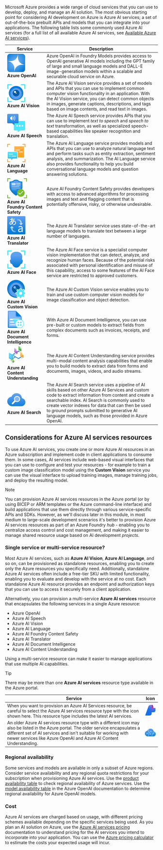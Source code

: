 Microsoft Azure provides a wide range of cloud services that you can use to develop, deploy, and manage an AI solution. The most obvious starting point for considering AI development on Azure is Azure AI services; a set of out-of-the-box prebuilt APIs and models that you can integrate into your applications. The following table lists some commonly used Azure AI services (for a full list of all available Azure AI services, see [Available Azure AI services](/azure/ai-services/what-are-ai-services#available-azure-ai-services?azure-portal=true)).

| Service | Description |
| ---- | ----------- |
| ![Azure OpenAI service icon.](../media/open-ai.png)<br>**Azure OpenAI**  | Azure OpenAI in Foundry Models provides access to OpenAI generative AI models including the GPT family of large and small language models and DALL-E image-generation models within a scalable and securable cloud service on Azure. |
| ![Azure AI Vision service icon.](../media/vision.png)<br>**Azure AI Vision**  | The Azure AI Vision service provides a set of models and APIs that you can use to implement common computer vision functionality in an application. With the AI Vision service, you can detect common objects in images, generate captions, descriptions, and tags based on image contents, and read text in images. |
| ![Azure AI Speech service icon.](../media/speech-service.png)<br>**Azure AI Speech**  | The Azure AI Speech service provides APIs that you can use to implement *text to speech* and *speech to text* transformation, as well as specialized speech-based capabilities like speaker recognition and translation. |
| ![Azure AI Language service icon.](../media/language.png)<br>**Azure AI Language**  | The Azure AI Language service provides models and APIs that you can use to analyze natural language text and perform tasks such as entity extraction, sentiment analysis, and summarization. The AI Language service also provides functionality to help you build conversational language models and question answering solutions. |
| ![Azure AI Foundry Content Safety service icon.](../media/content-safety.png)<br>**Azure AI Foundry Content Safety**  | Azure AI Foundry Content Safety provides developers with access to advanced algorithms for processing images and text and flagging content that is potentially offensive, risky, or otherwise undesirable. |
| ![Azure AI Translator service icon.](../media/translator.png)<br>**Azure AI Translator**  | The Azure AI Translator service uses state-of-the-art language models to translate text between a large number of languages. |
| ![Azure AI Face service icon.](../media/face.png)<br>**Azure AI Face**  | The Azure AI Face service is a specialist computer vision implementation that can detect, analyze, and recognize human faces. Because of the potential risks associated with personal identification and misuse of this capability, access to some features of the AI Face service are restricted to approved customers. |
| ![Azure AI Custom Vision service icon.](../media/custom-vision.png)<br>**Azure AI Custom Vision**  | The Azure AI Custom Vision service enables you to train and use custom computer vision models for image classification and object detection. |
| ![Azure AI Document Intelligence service icon.](../media/document-intelligence.png)<br>**Azure AI Document Intelligence**  | With Azure AI Document Intelligence, you can use pre-built or custom models to extract fields from complex documents such as invoices, receipts, and forms. |
| ![Azure AI Content Understanding service icon.](../media/content-understanding.png)<br>**Azure AI Content Understanding**  | The Azure AI Content Understanding service provides multi-modal content analysis capabilities that enable you to build models to extract data from forms and documents, images, videos, and audio streams. |
| ![Azure AI Search service icon.](../media/search.png)<br>**Azure AI Search**  | The Azure AI Search service uses a pipeline of AI skills based on other Azure AI Services and custom code to extract information from content and create a searchable index. AI Search is commonly used to create vector indexes for data that can then be used to *ground* prompts submitted to generative AI language models, such as those provided in Azure OpenAI.|

## Considerations for Azure AI services resources

To use Azure AI services, you create one or more Azure AI resources in an Azure subscription and implement code in client applications to consume them. In some cases, AI services include web-based visual interfaces that you can use to configure and test your resources - for example to train a custom image classification model using the **Custom Vision** service you can use the visual interface to upload training images, manage training jobs, and deploy the resulting model.

> [!NOTE]
> You can provision Azure AI services resources in the Azure portal (or by using BICEP or ARM templates or the Azure command-line interface) and build applications that use them directly through various service-specific APIs and SDKs. However, as we'll discuss later in this module, in most medium to large-scale development scenarios it's better to provision Azure AI services resources as part of an Azure Foundry *hub* - enabling you to centralize access control and cost management, and making it easier to manage shared resource usage based on AI development *projects*.

### Single service or multi-service resource?

Most Azure AI services, such as **Azure AI Vision**, **Azure AI Language**, and so on, can be provisioned as standalone resources, enabling you to create only the Azure resources you specifically need. Additionally, standalone Azure AI services often include a free-tier SKU with limited functionality, enabling you to evaluate and develop with the service at no cost. Each standalone Azure AI resource provides an endpoint and authorization keys that you can use to access it securely from a client application.

Alternatively, you can provision a multi-service **Azure AI services** resource that encapsulates the following services in a single Azure resource:

- Azure OpenAI
- Azure AI Speech
- Azure AI Vision
- Azure AI Language
- Azure AI Foundry Content Safety
- Azure AI Translator
- Azure AI Document Intelligence
- Azure AI Content Understanding

Using a multi-service resource can make it easier to manage applications that use multiple AI capabilities.

> [!TIP]
> There may be more than one **Azure AI services** resource type available in the Azure portal.
>
> |Service | Icon |
> |--|--|
> | When you want to provision an Azure AI Services resource, be careful to select the Azure AI services resource type with the icon shown here. This resource type includes the latest AI services. |![Azure AI services icon.](../media/ai-services.png)|
> | An older Azure AI services resource type with a different icon may also be listed in the Azure portal. The older service encapsulates a different set of AI services and isn't suitable for working with newer services like Azure OpenAI and Azure AI Content Understanding.| ![Azure Cognitive Services icon.](../media/cognitive-services.png)| 

### Regional availability

Some services and models are available in only a subset of Azure regions. Consider service availability and any regional quota restrictions for your subscription when provisioning Azure AI services. Use the [product availability table](https://azure.microsoft.com/explore/global-infrastructure/products-by-region/table?azure-portal=true) to check regional availability of Azure services. Use the [model availability table](/azure/ai-services/openai/concepts/models#model-summary-table-and-region-availability?azure-portal=true) in the Azure OpenAI documentation to determine regional availability for Azure OpenAI models.

### Cost

Azure AI services are charged based on usage, with different pricing schemes available depending on the specific services being used. As you plan an AI solution on Azure, use the [Azure AI services pricing](https://azure.microsoft.com/pricing/details/cognitive-services?azure-portal=true) documentation to understand pricing for the AI services you intend to incorporate into your application. You can use the [Azure pricing calculator](https://azure.microsoft.com/pricing/calculator?azure-portal=true) to estimate the costs your expected usage will incur.
